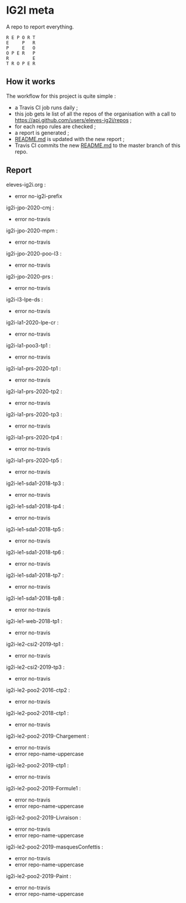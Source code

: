 # IG2I meta
A repo to report everything.
```
R E P O R T
E     P   R
P     E   O
O P E R   P
R         E
T R O P E R
```
## How it works
The workflow for this project is quite simple :
- a Travis CI job runs daily ;
- this job gets le list of all the repos of the organisation with a call to https://api.github.com/users/eleves-ig2i/repos ;
- for each repo rules are checked ;
- a report is generated ;
- [README.md](README.md) is updated with the new report ;
- Travis CI commits the new [README.md](README.md) to the master branch of this repo.
## Report

eleves-ig2i.org :
- error	no-ig2i-prefix

ig2i-jpo-2020-cmj :
- error	no-travis

ig2i-jpo-2020-mpm :
- error	no-travis

ig2i-jpo-2020-poo-l3 :
- error	no-travis

ig2i-jpo-2020-prs :
- error	no-travis

ig2i-l3-lpe-ds :
- error	no-travis

ig2i-la1-2020-lpe-cr :
- error	no-travis

ig2i-la1-poo3-tp1 :
- error	no-travis

ig2i-la1-prs-2020-tp1 :
- error	no-travis

ig2i-la1-prs-2020-tp2 :
- error	no-travis

ig2i-la1-prs-2020-tp3 :
- error	no-travis

ig2i-la1-prs-2020-tp4 :
- error	no-travis

ig2i-la1-prs-2020-tp5 :
- error	no-travis

ig2i-le1-sda1-2018-tp3 :
- error	no-travis

ig2i-le1-sda1-2018-tp4 :
- error	no-travis

ig2i-le1-sda1-2018-tp5 :
- error	no-travis

ig2i-le1-sda1-2018-tp6 :
- error	no-travis

ig2i-le1-sda1-2018-tp7 :
- error	no-travis

ig2i-le1-sda1-2018-tp8 :
- error	no-travis

ig2i-le1-web-2018-tp1 :
- error	no-travis

ig2i-le2-csi2-2019-tp1 :
- error	no-travis

ig2i-le2-csi2-2019-tp3 :
- error	no-travis

ig2i-le2-poo2-2016-ctp2 :
- error	no-travis

ig2i-le2-poo2-2018-ctp1 :
- error	no-travis

ig2i-le2-poo2-2019-Chargement :
- error	no-travis
- error	repo-name-uppercase

ig2i-le2-poo2-2019-ctp1 :
- error	no-travis

ig2i-le2-poo2-2019-Formule1 :
- error	no-travis
- error	repo-name-uppercase

ig2i-le2-poo2-2019-Livraison :
- error	no-travis
- error	repo-name-uppercase

ig2i-le2-poo2-2019-masquesConfettis :
- error	no-travis
- error	repo-name-uppercase

ig2i-le2-poo2-2019-Paint :
- error	no-travis
- error	repo-name-uppercase

